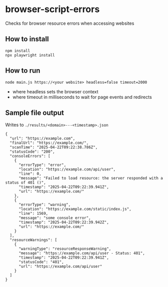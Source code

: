 # browser-script-errors
Checks for browser resource errors when accessing websites

## How to install

```
npm install
npx playwright install
```

## How to run

```
node main.js https://<your website> headless=false timeout=2000
```
- where headless sets the browser context
- where timeout in milliseconds to wait for page events and redirects

## Sample file output 
Writes to `./results/<domain>---<timestamp>.json`

```
{
  "url": "https://example.com",
  "finalUrl": "https://example.com/",
  "scanTime": "2025-04-22T09:22:38.786Z",
  "statusCode": "200",
  "consoleErrors": [
    {
      "errorType": "error",
      "location": "https://example.com/api/user",
      "line": 0,
      "message": "Failed to load resource: the server responded with a status of 401 ()",
      "timestamp": "2025-04-22T09:22:39.941Z",
      "url": "https://example.com/"
    },
    {
      "errorType": "warning",
      "location": "https://example.com/static/index.js",
      "line": 1569,
      "message": "some console error",
      "timestamp": "2025-04-22T09:22:39.942Z",
      "url": "https://example.com/"
    }
  ],
  "resourceWarnings": [
    {
      "warningType": "resourceResponseWarning",
      "message": "https://example.com/api/user - Status: 401",
      "timestamp": "2025-04-22T09:22:39.941Z",
      "statusCode": "401",
      "url": "https://example.com/api/user"
    }
  ]
}

```
